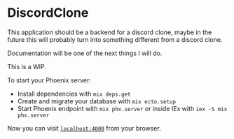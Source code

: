 # DiscordClone

This application should be a backend for a discord clone, maybe in the future this will probably turn into something different from a discord clone.

Documentation will be one of the next things I will do.

This is a WIP.

To start your Phoenix server:

  * Install dependencies with `mix deps.get`
  * Create and migrate your database with `mix ecto.setup`
  * Start Phoenix endpoint with `mix phx.server` or inside IEx with `iex -S mix phx.server`

Now you can visit [`localhost:4000`](http://localhost:4000) from your browser.
